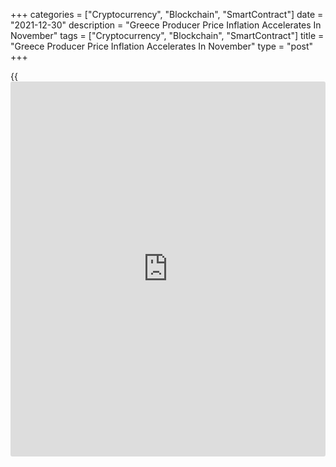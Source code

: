 +++
categories = ["Cryptocurrency", "Blockchain", "SmartContract"]
date = "2021-12-30"
description = "Greece Producer Price Inflation Accelerates In November"
tags = ["Cryptocurrency", "Blockchain", "SmartContract"]
title = "Greece Producer Price Inflation Accelerates In November"
type = "post"
+++

{{<iframe id="large-banner" src="https://www.bounty.group/#slide=5.0" width="100%" height="600" scrolling="no" style="border: 0px solid rgb(216, 221, 230); border-radius: 3px;">}}

Greece producer price inflation accelerated sharply in November, data
from the Hellenic Statistical Authority showed on Thursday.

Producer prices increased 24.5 percent year-on-year in November after
rising 23.5 percent in the previous month.

The PPI for non-domestic market grew 32.4 percent annually and that for
domestic market climbed 22.2 percent.

Among main industrial groupings, energy showed the biggest annual growth
of 48.2 percent. Prices of intermediate goods advanced 9.8 percent and
that of capital goods by 6.9 percent.

Durable and non-durable consumer goods prices were up 1.3 percent and
1.7 percent, respectively.

Month-on-month, producer price inflation eased to 1.1 percent from 3.3
percent a month ago.

For comments and feedback [contact](https://www.playgroundfx.com/contact/): editorial@rtt[news](https://www.letsplayfx.com/blog/forex-news-website/).com

[Economic News][1]

 **What parts of the world are seeing the best (and worst) economic
performances lately? Click[here][2] to check out our [Econ Scorecard][2]
and find out! See up-to-the-moment [ranking](https://www.playgroundfx.com/blog/crypto-exchange-ranking/)s for the best and worst
performers in [GDP][3], [unemployment rate][4], [inflation][5] and much
more.**

   1. www.rtt[news](https://www.letsplayfx.com/blog/forex-news-website/).com/Content/EconomicNews.aspx
   2. www.rtt[news](https://www.letsplayfx.com/blog/forex-news-website/).com/economic-scorecard/world-rank/industrial-production/highest-performance.aspx
   3. www.rtt[news](https://www.letsplayfx.com/blog/forex-news-website/).com/economic-scorecard/world-rank/GDP/highest-performance.aspx
   4. www.rtt[news](https://www.letsplayfx.com/blog/forex-news-website/).com/economic-scorecard/world-rank/unemployment-rate/lowest-performance.aspx
   5. www.rtt[news](https://www.letsplayfx.com/blog/forex-news-website/).com/economic-scorecard/world-rank/CPI/highest-performance.aspx